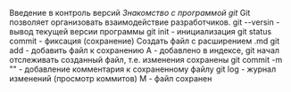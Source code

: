Введение в контроль версий
*Знакомство с программой git*
Git позволяет организовать взаимодействие разработчиков. 
git --versin - вывод текущей версии программы
git init - инициализация
git status
commit - фиксация (сохранение)
Создать файл с расширением .md
git add - добавить файл к сохранению
А - добавлено в индексе, git начал отслеживать созданный файл, т.е. изменения сохранены
git commit -m "" - добавление комментария к сохраненному файлу
git log - журнал изменений (просмотр коммитов)
M - файл сохранен

